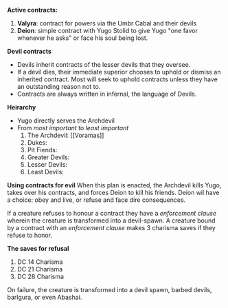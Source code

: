 **Active contracts:**
1. **Valyra**: contract for powers via the Umbr Cabal and their devils
2. **Deion**: simple contract with Yugo Stolid to give Yugo "one favor whenever he asks" or face his soul being lost.  

**Devil contracts**
- Devils inherit contracts of the lesser devils that they oversee.
- If a devil dies, their immediate superior chooses to uphold or dismiss an inherited contract. Most will seek to uphold contracts unless they have an outstanding reason not to.
- Contracts are always written in infernal, the language of Devils.

**Heirarchy**
- Yugo directly serves the Archdevil
- From *most important* to *least important*
	1. The Archdevil: [[Voramas]]
	2. Dukes: 
	3. Pit Fiends:
	4. Greater Devils:
	5. Lesser Devils:
	6. Least Devils:

**Using contracts for evil**
When this plan is enacted, the Archdevil kills Yugo, takes over his contracts, and forces Deion to kill his friends. Deion wil have a choice: obey and live, or refuse and face dire consequences. 

If a creature refuses to honour a contract they have a *enforcement clause* wherein the creature is transformed into a devil-spawn. A creature bound by a contract with an *enforcement clause* makes 3 charisma saves if they refuse to honor. 

**The saves for refusal**
1. DC 14 Charisma 
2. DC 21 Charisma
3. DC 28 Charisma

 On failure, the creature is transformed into a devil spawn, barbed devils, barlgura, or even Abashai. 